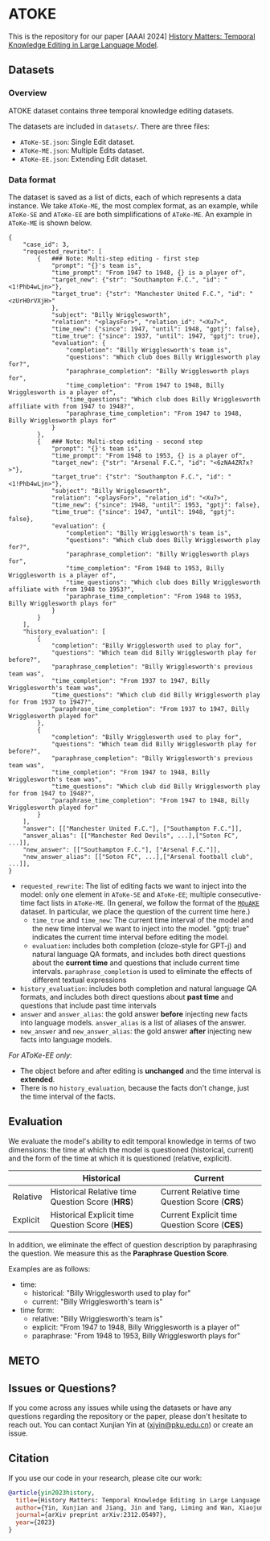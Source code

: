 # ATOKE
This is the repository for our paper [AAAI 2024] [History Matters: Temporal Knowledge Editing in Large Language Model](https://arxiv.org/abs/2312.05497).







## Datasets

### Overview
ATOKE dataset contains three temporal knowledge editing datasets.

The datasets are included in `datasets/`. There are three files:
* `AToKe-SE.json`: Single Edit dataset.
* `AToKe-ME.json`: Multiple Edits dataset.
* `AToKe-EE.json`: Extending Edit dataset.

### Data format

The dataset is saved as a list of dicts, each of which represents a data instance. We take `AToKe-ME`, the most complex format, as an example, while `AToKe-SE` and `AToKe-EE` are both simplifications of `AToKe-ME`. An example in `AToKe-ME` is shown below.

```
{
    "case_id": 3,
    "requested_rewrite": [
        {   ### Note: Multi-step editing - first step
            "prompt": "{}'s team is",
            "time_prompt": "From 1947 to 1948, {} is a player of",
            "target_new": {"str": "Southampton F.C.", "id": "<1!Phb4wLjn>"},
            "target_true": {"str": "Manchester United F.C.", "id": "<zUrH0rVXjH>"
            },
            "subject": "Billy Wrigglesworth",
            "relation": "<playsFor>", "relation_id": "<Xu7>",
            "time_new": {"since": 1947, "until": 1948, "gptj": false},
            "time_true": {"since": 1937, "until": 1947, "gptj": true},
            "evaluation": {
                "completion": "Billy Wrigglesworth's team is",
                "questions": "Which club does Billy Wrigglesworth play for?",
                "paraphrase_completion": "Billy Wrigglesworth plays for",
                "time_completion": "From 1947 to 1948, Billy Wrigglesworth is a player of",
                "time_questions": "Which club does Billy Wrigglesworth affiliate with from 1947 to 1948?",
                "paraphrase_time_completion": "From 1947 to 1948, Billy Wrigglesworth plays for"
            }
        },
        {   ### Note: Multi-step editing - second step
            "prompt": "{}'s team is",
            "time_prompt": "From 1948 to 1953, {} is a player of",
            "target_new": {"str": "Arsenal F.C.", "id": "<6zNA4ZR7x?>"},
            "target_true": {"str": "Southampton F.C.", "id": "<1!Phb4wLjn>"},
            "subject": "Billy Wrigglesworth",
            "relation": "<playsFor>", "relation_id": "<Xu7>",
            "time_new": {"since": 1948, "until": 1953, "gptj": false},
            "time_true": {"since": 1947, "until": 1948, "gptj": false},
            "evaluation": {
                "completion": "Billy Wrigglesworth's team is",
                "questions": "Which club does Billy Wrigglesworth play for?",
                "paraphrase_completion": "Billy Wrigglesworth plays for",
                "time_completion": "From 1948 to 1953, Billy Wrigglesworth is a player of",
                "time_questions": "Which club does Billy Wrigglesworth affiliate with from 1948 to 1953?",
                "paraphrase_time_completion": "From 1948 to 1953, Billy Wrigglesworth plays for"
            }
        }
    ],
    "history_evaluation": [
        {
            "completion": "Billy Wrigglesworth used to play for",
            "questions": "Which team did Billy Wrigglesworth play for before?",
            "paraphrase_completion": "Billy Wrigglesworth's previous team was",
            "time_completion": "From 1937 to 1947, Billy Wrigglesworth's team was",
            "time_questions": "Which club did Billy Wrigglesworth play for from 1937 to 1947?",
            "paraphrase_time_completion": "From 1937 to 1947, Billy Wrigglesworth played for"
        },
        {
            "completion": "Billy Wrigglesworth used to play for",
            "questions": "Which team did Billy Wrigglesworth play for before?",
            "paraphrase_completion": "Billy Wrigglesworth's previous team was",
            "time_completion": "From 1947 to 1948, Billy Wrigglesworth's team was",
            "time_questions": "Which club did Billy Wrigglesworth play for from 1947 to 1948?",
            "paraphrase_time_completion": "From 1947 to 1948, Billy Wrigglesworth played for"
        }
    ],
    "answer": [["Manchester United F.C."], ["Southampton F.C."]],
    "answer_alias": [["Manchester Red Devils", ...],["Soton FC", ...]],
    "new_answer": [["Southampton F.C."], ["Arsenal F.C."]],
    "new_answer_alias": [["Soton FC", ...],["Arsenal football club", ...]],
}
```
* `requested_rewrite`: The list of editing facts we want to inject into the model: only one element in `AToKe-SE` and `AToKe-EE`; multiple consecutive-time fact lists in `AToKe-ME`. (In general, we follow the format of the [`MQuAKE`](https://github.com/princeton-nlp/MQuAKE/blob/main/datasets/MQuAKE-CF-3k.json) dataset. In particular, we place the question of the current time here.)
    * `time_true` and `time_new`: The current time interval of the model and the new time interval we want to inject into the model. "gptj: true" indicates the current time interval before editing the model.
    * `evaluation`: includes both completion (cloze-style for GPT-j) and natural language QA formats, and includes both direct questions about the **current time** and questions that include current time intervals. `paraphrase_completion` is used to eliminate the effects of different textual expressions
* `history_evaluation`: includes both completion and natural language QA formats, and includes both direct questions about **past time** and questions that include past time intervals
* `answer` and `answer_alias`: the gold answer **before** injecting new facts into language models. `answer_alias` is a list of aliases of the answer.
* `new_answer` and `new_answer_alias`: the gold answer **after** injecting new facts into language models. 

*For AToKe-EE only*:
- The object before and after editing is **unchanged** and the time interval is **extended**.
- There is no `history_evaluation`, because the facts don't change, just the time interval of the facts.


## Evaluation
We evaluate the model's ability to edit temporal knowledge in terms of two dimensions: the time at which the model is questioned (historical, current) and the form of the time at which it is questioned (relative, explicit).

|          | Historical                                    | Current                                    |
| -------- | --------------------------------------------- | ------------------------------------------ |
| Relative | Historical Relative time Question Score (**HRS**) | Current Relative time Question Score (**CRS**) |
| Explicit | Historical Explicit time Question Score (**HES**) | Current Explicit time Question Score (**CES**) |

In addition, we eliminate the effect of question description by paraphrasing the question. We measure this as the **Paraphrase Question Score**.

Examples are as follows:
- time:
    - historical: "Billy Wrigglesworth used to play for"
    - current: "Billy Wrigglesworth's team is"
- time form:
    - relative: "Billy Wrigglesworth's team is"
    - explicit: "From 1947 to 1948, Billy Wrigglesworth is a player of"
    - paraphrase: "From 1948 to 1953, Billy Wrigglesworth plays for"


## METO



## Issues or Questions?
If you come across any issues while using the datasets or have any questions regarding the repository or the paper, please don't hesitate to reach out. You can contact Xunjian Yin at (xjyin@pku.edu.cn) or create an issue.

## Citation
If you use our code in your research, please cite our work:
```bibtex
@article{yin2023history,
  title={History Matters: Temporal Knowledge Editing in Large Language Model},
  author={Yin, Xunjian and Jiang, Jin and Yang, Liming and Wan, Xiaojun},
  journal={arXiv preprint arXiv:2312.05497},
  year={2023}
}
```